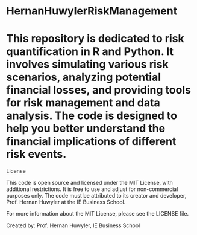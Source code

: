 # HernanHuwylerRiskManagement

# This repository is dedicated to risk quantification in R and Python. It involves simulating various risk scenarios, analyzing potential financial losses, and providing tools for risk management and data analysis. The code is designed to help you better understand the financial implications of different risk events.

License

This code is open source and licensed under the MIT License, with additional restrictions. It is free to use and adjust for non-commercial purposes only. The code must be attributed to its creator and developer, Prof. Hernan Huwyler at the IE Business School.

For more information about the MIT License, please see the LICENSE file.

Created by: Prof. Hernan Huwyler, IE Business School
